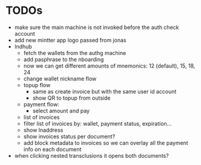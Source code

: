 # TODOs

- make sure the main machine is not invoked before the auth check account
- add new mintter app logo passed from jonas
- lndhub
  - fetch the wallets from the authg machine
  - add pasphrase to the nboarding
  - now we can get different amounts of mnemonics: 12 (default), 15, 18, 24
  - change wallet nickname flow
  - topup flow
    - same as create invoice but with the same user id account
    - show QR to topup from outside
  - payment flow:
    - select amount and pay
  - list of invoices
  - filter list of invoices by: wallet, payment status, expiration...
  - show lnaddress
  - show invoices status per document?
  - add block metadata to invoices so we can overlay all the payment info on each document
- when clicking nested transclusions it opens both documents?

